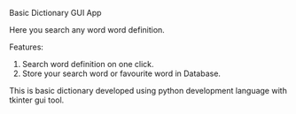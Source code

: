 Basic Dictionary GUI App

Here you search any word word definition.

Features:
1. Search word definition on one click.
2. Store your search word or favourite word in Database.

This is basic dictionary developed using python development language with tkinter gui tool.
